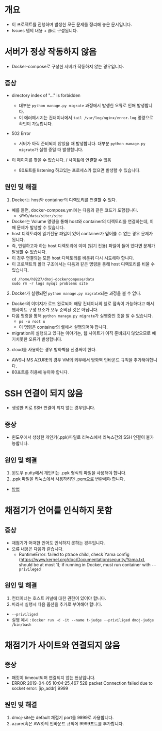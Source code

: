 # 개요
- 이 프로젝트를 진행하며 발생한 모든 문제를 정리해 놓은 문서입니다.
- Issues 탭의 내용 + @로 구성됩니다.

# 서버가 정상 작동하지 않음
- Docker-compose로 구성한 서버가 작동하지 않는 경우입니다.

## 증상
- directory index of "..." is forbidden
  - 대부분 `python manage.py migrate` 과정에서 발생한 오류로 인해 발생합니다.
  - 이 에러메시지는 컨터이너에서 `tail /var/log/nginx/error.log` 명령으로 확인이 가능합니다.

- 502 Error
  - 서버가 아직 준비되지 않았을 때 발생합니다. 대부분 `python manage.py migrate`가 실행 중일 때 발생합니다.

- 이 페이지를 찾을 수 없습니다. / 사이트에 연결할 수 없음
  - 80포트를 listening 하고있는 프로세스가 없으면 발생할 수 있습니다.

## 원인 및 해결
1. Docker는 host와 container의 디렉토리를 연결할 수 있다.
  - 예를 들면, docker-compose.yml에는 다음과 같은 코드가 포함됩니다.
    - `$PWD/data/site:/site`
  - Docker는 Volume 명령을 통해 host와 container의 디렉토리를 연결하는데, 이때 문제가 발생할 수 있습니다.
  - host 디렉토리에 읽기전용 파일이 있어 container가 덮어쓸 수 없는 경우 문제가 됩니다.
  - 즉, 연결하고자 하는 host 디렉토리에 이미 (읽기 전용) 파일이 들어 있다면 문제가 발생할 수 있습니다.
  - 이 경우 연결되는 모든 host 디렉토리를 비운뒤 다시 시도해야 합니다.
  - 이 프로젝트의 폴더 구조에서는 다음과 같은 명령을 통해 host 디렉토리를 비울 수 있습니다.
    ```
    cd /home/h0227/dmoj-dockercompose/data
    sudo rm -r logs mysql problems site
    ```
 
2. Docker가 실행되면 `python manage.py migrate`되는 과정을 볼 수 없다.
  - Docker의 이미지가 로드 완료되어 해당 컨테이너의 쉘로 접속이 가능하다고 해서 웹사이트 구성 요소가 모두 준비된 것은 아닙니다.
  - 다음 명령을 통해 `python manage.py migrate`가 실행중인 것을 알 수 있습니다.
    - `ps -u root u`
    - 이 명령은 container의 쉘에서 실행되어야 합니다.
  - migration이 실행되고 있다는 이야기는, 웹 사이트가 아직 준비되지 않았으므로 예기치못한 오류가 발생합니다.
  
3. cloud를 사용하는 경우 방화벽을 신경써야 한다.
  - AWS나 MS AZURE의 경우 VM의 외부에서 방화벽 인바운드 규칙을 추가해야합니다.
  - 80포트를 허용해 놓아야 합니다.

# SSH 연결이 되지 않음
- 생성한 키로 SSH 연결이 되지 않는 경우입니다.

## 증상
- 윈도우에서 생성한 개인키(.ppk)파일로 리눅스에서 리눅스간의 SSH 연결이 불가능합니다.

## 원인 및 해결
1. 윈도우 putty에서 개인키는 .ppk 형식의 파일을 사용해야 합니다.
2. .ppk 파일을 리눅스에서 사용하려면 .pem으로 변환해야 합니다.
  - [방법](https://github.com/BJ-Lim/Frameworks/blob/master/Linux.md)
  
# 채점기가 언어를 인식하지 못함
## 증상
- 채점기가 어떠한 언어도 인식하지 못하는 경우입니다.
- 오류 내용은 다음과 같습니다.
  - RuntimeError: failed to ptrace child, check Yama config (https://www.kernel.org/doc/Documentation/security/Yama.txt, should be at most 1); if running in Docker, must run container with `--privileged`

## 원인 및 해결
1. 컨터이너는 호스트 커널에 대한 권한이 있어야 합니다.
2. 따라서 실행시 다음 옵션을 추가로 부여해야 합니다.
  - `--priviliged`
  - 실행 예시 : `Docker run -d -it --name t-judge --priviliged dmoj-judge /bin/bash`

# 채점기가 사이트와 연결되지 않음
## 증상
- 패킷이 timeout되며 연결되지 않는 현상입니다.
- ERROR 2019-04-05 10:04:25,467 528 packet Connection failed due to socket error: [ip_addr]:9999

## 원인 및 해결
1. dmoj-site는 default 채점기 port를 9999로 사용합니다.
2. azure(혹은 AWS)의 인바운드 규칙에 9999포트를 추가합니다.
